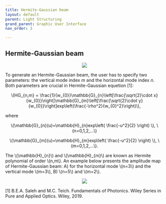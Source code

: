 ```yaml
---
title: Hermite-Gaussian beam
layout: default
parent: Light Structuring
grand_parent: Graphic User Interface
nav_order: 3

---
```

## [](#header-2)Hermite-Gaussian beam

<script id="MathJax-script" async src="https://cdn.jsdelivr.net/npm/mathjax@3/es5/tex-mml-chtml.js"></script>

<p align="center">
  <img src="/BCAA_tutorial/assets/images/Hermite_Gaussian_box.png">
</p>

To generate an Hermite-Gaussian beam, the user has to specify two parameters: the vertical mode index _m_ and the horizontal mode index _n_. Both parameters are crucial in Hermite-Gaussian equetion [1]: 
<p align="center">
\(HG_{n,m} = \frac{1}{w_{0}}\mathbb{G}_{n}\left[\frac{\sqrt{2}\cdot x}{w_{0}}\right]\mathbb{G}_{m}\left[\frac{\sqrt{2}\cdot y}{w_{0}}\right]exp\left(\frac{-\rho^2}{w_{0}^2}\right)\),
<p>
where 
<p align="center">
  \(\mathbb{G}_{n}(u)=\mathbb{H}_{n}exp\left( \frac{-u^2}{2} \right) \), \(n=0,1,2,...\)
<p>
<p align="center">
  \(\mathbb{G}_{m}(u)=\mathbb{H}_{m}exp\left( \frac{-u^2}{2} \right) \), \(m=0,1,2,...\).
<p> 
The \(\mathbb{H}_{n}\) and \(\mathbb{H}_{m}\) are known as Hermite polynomial of order \(n,m\).
An example below presents the amplitude map of Hermite-Gaussian beam: A) for the horizontal mode \(n=3\) and the vertical mode \(m=3\), B) \(n=5\) and \(m=2\).
<p align="center">
  <img src="/BCAA_tutorial/assets/images/Hermite_Gaussian.png">
</p>
 
[1] B.E.A. Saleh and M.C. Teich. Fundamentals of Photonics. Wiley Series in Pure and Applied Optics. Wiley, 2019.

